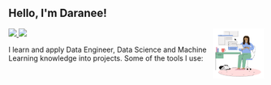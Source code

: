 <h2> Hello, I'm Daranee! </h2> 
<a href= "https://www.linkedin.com/in/daraneeS/" target="_blank">
  <img src="https://img.shields.io/badge/-LinkedIn-0077B5?style=flat&logo=Linkedin&logoColor=white"/>
</a> 
<a href= "mailto:daraneecsrx@gmail.com">
  <img src="https://img.shields.io/badge/-Gmail-c14438?style=flat&logo=Gmail&logoColor=white"/>
</a>

<img width="20%" align="right" alt="Github" src="./The Little Things - Working.png" />

I learn and apply Data Engineer, Data Science and Machine Learning knowledge into projects. Some of the tools I use:





